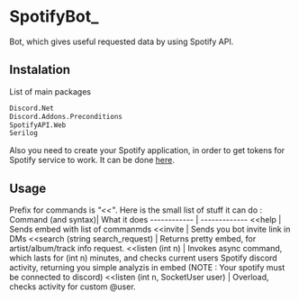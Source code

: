# SpotifyBot_
Bot, which gives useful requested data by using Spotify API.
## Instalation
List of main packages
```bash
Discord.Net 
Discord.Addons.Preconditions
SpotifyAPI.Web 
Serilog
```
Also you need to create your Spotify application, in order to get tokens for Spotify service to work.
It can be done [here](https://developer.spotify.com/dashboard/applications).

## Usage
Prefix for commands is _"<<"_.
Here is the  small list of stuff it can do : 
Command (and syntax)| What it does
------------ | -------------
<<help | Sends embed with list of commanmds
<<invite | Sends you bot invite link in DMs
<<search (string search_request) | Returns pretty embed, for artist/album/track info request.
<<listen (int n) | Invokes async command, which lasts for (int n) minutes, and checks current users Spotify discord activity, returning you simple analyzis in embed (NOTE : Your spotify must be connected to discord)
<<listen (int n, SocketUser user) | Overload, checks activity for custom @user.
